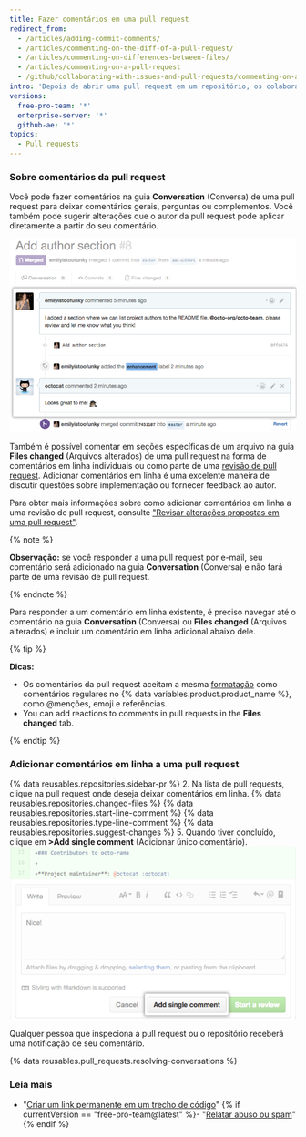 ```yaml
---
title: Fazer comentários em uma pull request
redirect_from:
  - /articles/adding-commit-comments/
  - /articles/commenting-on-the-diff-of-a-pull-request/
  - /articles/commenting-on-differences-between-files/
  - /articles/commenting-on-a-pull-request
  - /github/collaborating-with-issues-and-pull-requests/commenting-on-a-pull-request
intro: 'Depois de abrir uma pull request em um repositório, os colaboradores ou integrantes da equipe podem comentar na comparação dos arquivos entre os dois branches especificados ou deixar os comentários gerais no projeto como um todo.'
versions:
  free-pro-team: '*'
  enterprise-server: '*'
  github-ae: '*'
topics:
  - Pull requests
---
```

### Sobre comentários da pull request

Você pode fazer comentários na guia **Conversation** (Conversa) de uma pull request para deixar comentários gerais, perguntas ou complementos. Você também pode sugerir alterações que o autor da pull request pode aplicar diretamente a partir do seu comentário.

![Conversa da pull request](/assets/images/help/pull_requests/conversation.png)

Também é possível comentar em seções específicas de um arquivo na guia **Files changed** (Arquivos alterados) de uma pull request na forma de comentários em linha individuais ou como parte de uma [revisão de pull request](/articles/about-pull-request-reviews). Adicionar comentários em linha é uma excelente maneira de discutir questões sobre implementação ou fornecer feedback ao autor.

Para obter mais informações sobre como adicionar comentários em linha a uma revisão de pull request, consulte ["Revisar alterações propostas em uma pull request"](/articles/reviewing-proposed-changes-in-a-pull-request).

{% note %}

**Observação:** se você responder a uma pull request por e-mail, seu comentário será adicionado na guia **Conversation** (Conversa) e não fará parte de uma revisão de pull request.

{% endnote %}

Para responder a um comentário em linha existente, é preciso navegar até o comentário na guia **Conversation** (Conversa) ou **Files changed** (Arquivos alterados) e incluir um comentário em linha adicional abaixo dele.

{% tip %}

**Dicas:**
- Os comentários da pull request aceitam a mesma [formatação](/categories/writing-on-github) como comentários regulares no {% data variables.product.product_name %}, como @menções, emoji e referências.
- You can add reactions to comments in pull requests in the **Files changed** tab.

{% endtip %}

### Adicionar comentários em linha a uma pull request

{% data reusables.repositories.sidebar-pr %}
2. Na lista de pull requests, clique na pull request onde deseja deixar comentários em linha.
{% data reusables.repositories.changed-files %}
{% data reusables.repositories.start-line-comment %}
{% data reusables.repositories.type-line-comment %}
{% data reusables.repositories.suggest-changes %}
5. Quando tiver concluído, clique em **>Add single comment** (Adicionar único comentário). ![Janela de comentários inline](/assets/images/help/commits/inline-comment.png)

Qualquer pessoa que inspeciona a pull request ou o repositório receberá uma notificação de seu comentário.

{% data reusables.pull_requests.resolving-conversations %}

### Leia mais

- "[Criar um link permanente em um trecho de código](/articles/creating-a-permanent-link-to-a-code-snippet/)"
{% if currentVersion == "free-pro-team@latest" %}- "[Relatar abuso ou spam](/communities/maintaining-your-safety-on-github/reporting-abuse-or-spam)"
{% endif %}

